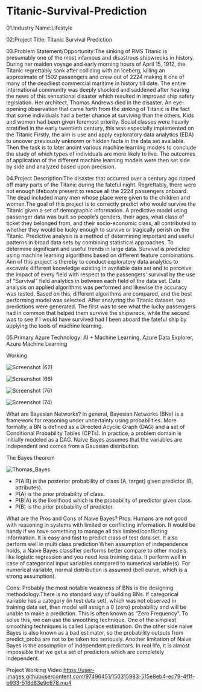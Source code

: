 # Titanic-Survival-Prediction

01.Industry Name:Lifestyle
 
02.Project Title: Titanic Survival Prediction
 
03.Problem Statement/Opportunity:The sinking  of  RMS Titanic is presumably one  of  the most infamous and  disastrous  shipwrecks  in  history.  During her maiden  voyage  and early  morning  hours  of  April  15, 1912,  the Titanic regrettably sank after colliding with an iceberg, killing an approximate of 1502 passengers and crew  out of  2224  making  it one of many  of the deadliest  commercial  maritime  in  history  till date.  The  entire  international  community  was  deeply  shocked and saddened  after  hearing  the  news  of  this  sensational  disaster which resulted  in improved ship safety legislation.  Her architect, Thomas  Andrews  died  in  the  disaster.  An  eye-opening observation  that  came  forth  from  the  sinking  of  Titanic  is  the fact that some  individuals  had  a  better  chance  at  surviving  than the  others.  Kids  and  women  had  been  given  foremost  priority. Social  classes  were  heavily  stratified  in  the  early  twentieth century,  this  was especially  implemented on  the Titanic  Firstly, the  aim  is  use  and  apply  exploratory  data  analytics  (EDA)  to uncover  previously  unknown  or  hidden  facts  in  the  data  set available.  Then  the  task  is  to  later  anoint  various  machine learning  models  to  conclude  the  study  of  which  types  of individuals are more likely to live. The outcomes of application of the different  machine  learning models were then  set  side  by side and analyzed based upon precision.

04.Project Description:The  disaster  that  occurred  over  a  century  ago  ripped  off many parts of the Titanic during the fateful night. Regrettably, there were not  enough  lifeboats present to rescue all the  2224 passengers  onboard.  The  dead  included  many  men  whose place were given to the children and women.The goal  of  this project is  to correctly  predict who would  survive  the  Titanic  given  a  set  of  demographic information.  A  predictive  model  using  passenger  data  was built so  people’s genders, their  ages,  what class of ticket they belonged from, and their socio-economic class, all contributed to  whether  they  would  be  lucky  enough  to  survive  or tragically  perish  on  the  Titanic.  Predictive  analysis  is  a method of determining  important and useful patterns in broad data  sets by  combining  statistical  approaches. To  determine significant  and  useful  trends  in  large  data.  Survival  is predicted  using  machine  learning  algorithms  based  on different feature combinations.  Aim of this project is thereby to conduct exploratory data analytics to excavate different knowledge existing in available data set and to perceive the  impact of every field with respect to  the  passengers’  survival  by  the  use  of  “Survival”  field analytics  in  between  each  field of  the  data set.  Data analysis on  applied  algorithms  was  performed  and  likewise  the accuracy  was  tested.  Based  on  this,  different algorithms  are compared,  and  the  best  performing  model  was  selected. After  analyzing  the  Titanic  dataset,  two  predictions  were generated. The first  was to see what the  lucky passengers had in common that helped them survive  the shipwreck, while the second was to see if  I would have survived  had I been aboard the fateful ship by applying the tools of machine learning.

05.Primary Azure Technology: AI + Machine Learning, Azure Data Explorer, Azure Machine Learning

Working

![Screenshot (62)](https://user-images.githubusercontent.com/97496451/150307408-5b23dd6c-2fea-4b35-a297-a353221aefab.png)

![Screenshot (66)](https://user-images.githubusercontent.com/97496451/150307484-a959eb56-4a8b-419c-ad16-de46a1915f80.png)

![Screenshot (76)](https://user-images.githubusercontent.com/97496451/150307541-381f8ecc-b062-46bc-9e35-d3e0c2a64c98.png)

![Screenshot (74)](https://user-images.githubusercontent.com/97496451/150307602-a49e7a3c-74ca-4029-b3c0-5eb4153f5c50.png)





What are Bayesian Networks?
In general, Bayesian Networks (BNs) is a framework for reasoning under uncertainty using probabilities. More formally, a BN is defined as a Directed Acyclic Graph (DAG) and a set of Conditional Probability Tables (CPTs). In practice, a problem domain is initially modeled as a DAG.
Naive Bayes assumes that the variables are independent and comes from a Gaussian distribution.




The Bayes theorem

![Thomas_Bayes](https://user-images.githubusercontent.com/97496451/150307943-ede1108a-a56e-4e04-8a0c-4dcdffc10eeb.png)

* P(A|B) is the posterior probability of class (A, target) given predictor (B, attributes).
* P(A) is the prior probability of class.
* P(B|A) is the likelihood which is the probability of predictor given class.
* P(B) is the prior probability of predictor.



What are the Pros and Cons of Naive Bayes?
Pros:
Humans are not good with reasoning in systems with limited or conflicting information. It would be handy if we have something to manage all this limited/conflicting information.
It is easy and fast to predict class of test data set. It also perform well in multi class prediction
When assumption of independence holds, a Naive Bayes classifier performs better compare to other models like logistic regression and you need less training data.
It perform well in case of categorical input variables compared to numerical variable(s). For numerical variable, normal distribution is assumed (bell curve, which is a strong assumption).

Cons:
Probably the most notable weakness of BNs is the designing methodology.There is no standard way of building BNs.
If categorical variable has a category (in test data set), which was not observed in training data set, then model will assign a 0 (zero) probability and will be unable to make a prediction. This is often known as “Zero Frequency”. To solve this, we can use the smoothing technique. One of the simplest smoothing techniques is called Laplace estimation.
On the other side naive Bayes is also known as a bad estimator, so the probability outputs from predict_proba are not to be taken too seriously.
Another limitation of Naive Bayes is the assumption of independent predictors. In real life, it is almost impossible that we get a set of predictors which are completely independent.


Project Working Video
https://user-images.githubusercontent.com/97496451/150315983-515e8eb4-ec79-4f1f-b933-518d83e9c678.mp4




 

